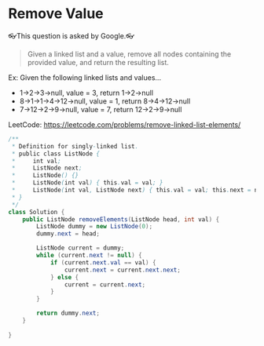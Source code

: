 # Remove Value

👓This question is asked by Google.👓

> Given a linked list and a value, remove all nodes containing the provided value, and return the resulting list.

Ex: Given the following linked lists and values...

- 1->2->3->null, value = 3, return 1->2->null
- 8->1->1->4->12->null, value = 1, return 8->4->12->null
- 7->12->2->9->null, value = 7, return 12->2->9->null

LeetCode: https://leetcode.com/problems/remove-linked-list-elements/

```java
/**
 * Definition for singly-linked list.
 * public class ListNode {
 *     int val;
 *     ListNode next;
 *     ListNode() {}
 *     ListNode(int val) { this.val = val; }
 *     ListNode(int val, ListNode next) { this.val = val; this.next = next; }
 * }
 */
class Solution {
    public ListNode removeElements(ListNode head, int val) {
        ListNode dummy = new ListNode(0);
        dummy.next = head;

        ListNode current = dummy;
        while (current.next != null) {
            if (current.next.val == val) {
                current.next = current.next.next;
            } else {
                current = current.next;
            }
        }

        return dummy.next;
    }
    
}
```
